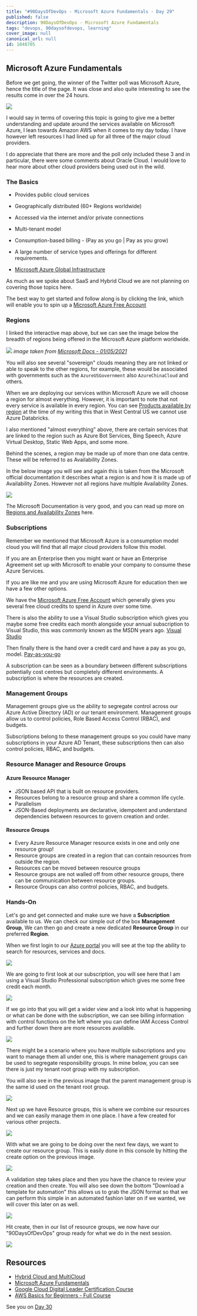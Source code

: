 ```yaml
---
title: "#90DaysOfDevOps - Microsoft Azure Fundamentals - Day 29"
published: false
description: 90DaysOfDevOps - Microsoft Azure Fundamentals
tags: "devops, 90daysofdevops, learning"
cover_image: null
canonical_url: null
id: 1048705
---
```


## Microsoft Azure Fundamentals

Before we get going, the winner of the Twitter poll was Microsoft Azure, hence the title of the page. It was close and also quite interesting to see the results come in over the 24 hours.

![](Images/Day29_Cloud1.png)

I would say in terms of covering this topic is going to give me a better understanding and update around the services available on Microsoft Azure, I lean towards Amazon AWS when it comes to my day today. I have however left resources I had lined up for all three of the major cloud providers.

I do appreciate that there are more and the poll only included these 3 and in particular, there were some comments about Oracle Cloud. I would love to hear more about other cloud providers being used out in the wild.

### The Basics

- Provides public cloud services
- Geographically distributed (60+ Regions worldwide)
- Accessed via the internet and/or private connections
- Multi-tenant model
- Consumption-based billing - (Pay as you go | Pay as you grow)
- A large number of service types and offerings for different requirements.

- [Microsoft Azure Global Infrastructure](https://infrastructuremap.microsoft.com/explore)

As much as we spoke about SaaS and Hybrid Cloud we are not planning on covering those topics here.

The best way to get started and follow along is by clicking the link, which will enable you to spin up a [Microsoft Azure Free Account](https://azure.microsoft.com/en-gb/free/)

### Regions

I linked the interactive map above, but we can see the image below the breadth of regions being offered in the Microsoft Azure platform worldwide.

![](Images/Day29_Cloud2.png)
_image taken from [Microsoft Docs - 01/05/2021](https://docs.microsoft.com/en-us/azure/networking/microsoft-global-network)_

You will also see several "sovereign" clouds meaning they are not linked or able to speak to the other regions, for example, these would be associated with governments such as the `AzureUSGovernment` also `AzureChinaCloud` and others.

When we are deploying our services within Microsoft Azure we will choose a region for almost everything. However, it is important to note that not every service is available in every region. You can see [Products available by region](https://azure.microsoft.com/en-us/global-infrastructure/services/?products=all) at the time of my writing this that in West Central US we cannot use Azure Databricks.

I also mentioned "almost everything" above, there are certain services that are linked to the region such as Azure Bot Services, Bing Speech, Azure Virtual Desktop, Static Web Apps, and some more.

Behind the scenes, a region may be made up of more than one data centre. These will be referred to as Availability Zones.

In the below image you will see and again this is taken from the Microsoft official documentation it describes what a region is and how it is made up of Availability Zones. However not all regions have multiple Availability Zones.

![](Images/Day29_Cloud3.png)

The Microsoft Documentation is very good, and you can read up more on [Regions and Availability Zones](https://docs.microsoft.com/en-us/azure/availability-zones/az-overview) here.

### Subscriptions

Remember we mentioned that Microsoft Azure is a consumption model cloud you will find that all major cloud providers follow this model.

If you are an Enterprise then you might want or have an Enterprise Agreement set up with Microsoft to enable your company to consume these Azure Services.

If you are like me and you are using Microsoft Azure for education then we have a few other options.

We have the [Microsoft Azure Free Account](https://azure.microsoft.com/en-gb/free/) which generally gives you several free cloud credits to spend in Azure over some time.

There is also the ability to use a Visual Studio subscription which gives you maybe some free credits each month alongside your annual subscription to Visual Studio, this was commonly known as the MSDN years ago. [Visual Studio](https://azure.microsoft.com/en-us/pricing/member-offers/credit-for-visual-studio-subscribers/)

Then finally there is the hand over a credit card and have a pay as you go, model. [Pay-as-you-go](https://azure.microsoft.com/en-us/pricing/purchase-options/pay-as-you-go/)

A subscription can be seen as a boundary between different subscriptions potentially cost centres but completely different environments. A subscription is where the resources are created.

### Management Groups

Management groups give us the ability to segregate control across our Azure Active Directory (AD) or our tenant environment. Management groups allow us to control policies, Role Based Access Control (RBAC), and budgets.

Subscriptions belong to these management groups so you could have many subscriptions in your Azure AD Tenant, these subscriptions then can also control policies, RBAC, and budgets.

### Resource Manager and Resource Groups

#### Azure Resource Manager

- JSON based API that is built on resource providers.
- Resources belong to a resource group and share a common life cycle.
- Parallelism
- JSON-Based deployments are declarative, idempotent and understand dependencies between resources to govern creation and order.

#### Resource Groups

- Every Azure Resource Manager resource exists in one and only one resource group!
- Resource groups are created in a region that can contain resources from outside the region.
- Resources can be moved between resource groups
- Resource groups are not walled off from other resource groups, there can be communication between resource groups.
- Resource Groups can also control policies, RBAC, and budgets.

### Hands-On

Let's go and get connected and make sure we have a **Subscription** available to us. We can check our simple out of the box **Management Group**, We can then go and create a new dedicated **Resource Group** in our preferred **Region**.

When we first login to our [Azure portal](https://portal.azure.com/#home) you will see at the top the ability to search for resources, services and docs.

![](Images/Day29_Cloud4.png)

We are going to first look at our subscription, you will see here that I am using a Visual Studio Professional subscription which gives me some free credit each month.

![](Images/Day29_Cloud5.png)

If we go into that you will get a wider view and a look into what is happening or what can be done with the subscription, we can see billing information with control functions on the left where you can define IAM Access Control and further down there are more resources available.

![](Images/Day29_Cloud6.png)

There might be a scenario where you have multiple subscriptions and you want to manage them all under one, this is where management groups can be used to segregate responsibility groups. In mine below, you can see there is just my tenant root group with my subscription.

You will also see in the previous image that the parent management group is the same id used on the tenant root group.

![](Images/Day29_Cloud7.png)

Next up we have Resource groups, this is where we combine our resources and we can easily manage them in one place. I have a few created for various other projects.

![](Images/Day29_Cloud8.png)

With what we are going to be doing over the next few days, we want to create our resource group. This is easily done in this console by hitting the create option on the previous image.

![](Images/Day29_Cloud9.png)

A validation step takes place and then you have the chance to review your creation and then create. You will also see down the bottom "Download a template for automation" this allows us to grab the JSON format so that we can perform this simple in an automated fashion later on if we wanted, we will cover this later on as well.

![](Images/Day29_Cloud10.png)

Hit create, then in our list of resource groups, we now have our "90DaysOfDevOps" group ready for what we do in the next session.

![](Images/Day29_Cloud11.png)

## Resources

- [Hybrid Cloud and MultiCloud](https://www.youtube.com/watch?v=qkj5W98Xdvw)
- [Microsoft Azure Fundamentals](https://www.youtube.com/watch?v=NKEFWyqJ5XA&list=WL&index=130&t=12s)
- [Google Cloud Digital Leader Certification Course](https://www.youtube.com/watch?v=UGRDM86MBIQ&list=WL&index=131&t=10s)
- [AWS Basics for Beginners - Full Course](https://www.youtube.com/watch?v=ulprqHHWlng&t=5352s)

See you on [Day 30](day30.md)
